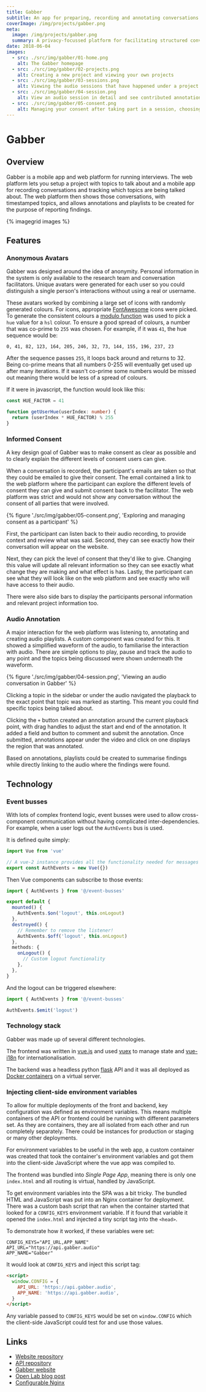 ```yaml
---
title: Gabber
subtitle: An app for preparing, recording and annotating conversations
coverImage: /img/projects/gabber.png
meta:
  image: /img/projects/gabber.png
  summary: A privacy-focussed platform for facilitating structured conversations, collaborative analysis and open reporting
date: 2018-06-04
images:
  - src: ./src/img/gabber/01-home.png
    alt: The Gabber homepage
  - src: ./src/img/gabber/02-projects.png
    alt: Creating a new project and viewing your own projects
  - src: ./src/img/gabber/03-sessions.png
    alt: Viewing the audio sessions that have happened under a project
  - src: ./src/img/gabber/04-session.png
    alt: View an audio session in detail and see contributed annotations
  - src: ./src/img/gabber/05-consent.png
    alt: Managing your consent after taking part in a session, choosing how your audio can be shared and how it will look
---
```


# Gabber

## Overview

Gabber is a mobile app and web platform for running interviews.
The web platform lets you setup a project with topics to talk about and a mobile app for recording conversations and tracking which topics are being talked about.
The web platform then shows those conversations, with timestamped topics,
and allows annotations and playlists to be created for the purpose of reporting findings.

{% imagegrid images %}

## Features

### Anonymous Avatars

Gabber was designed around the idea of anonymity.
Personal information in the system is only available to the research team
and conversation facilitators.
Unique avatars were generated for each user so you could distinguish
a single person's interactions without using a real or username.

These avatars worked by combining a large set of icons with randomly generated colours.
For icons, appropriate [FontAwesome](https://fontawesome.com) icons were picked.
To generate the consistent colours a [modulo function](https://en.wikipedia.org/wiki/Modulo_operation)
was used to pick a `hue` value for a `hsl` colour.
To ensure a good spread of colours, a number that was co-prime to `255` was chosen. For example, if it was `41`, the hue sequence would be:

```
0, 41, 82, 123, 164, 205, 246, 32, 73, 144, 155, 196, 237, 23
```

After the sequence passes `255`, it loops back around and returns to 32.
Being co-prime means that all numbers 0-255 will eventually get used up after many iterations.
If it wasn't co-prime some numbers would be missed out meaning there would be less of a spread of colours.

If it were in javascript, the function would look like this:

```ts
const HUE_FACTOR = 41

function getUserHue(userIndex: number) {
  return (userIndex * HUE_FACTOR) % 255
}
```

### Informed Consent

A key design goal of Gabber was to make consent as clear as possible
and to clearly explain the different levels of consent users can give.

When a conversation is recorded, the participant's emails are taken
so that they could be emailed to give their consent.
The email contained a link to the web platform where the participant can explore the different levels of consent they can give and submit consent back to the facilitator. The web platform was strict and would not show any conversation without the consent of all parties that were involved.

{% figure './src/img/gabber/05-consent.png', 'Exploring and managing consent as a participant' %}

First, the participant can listen back to their audio recording,
to provide context and review what was said.
Second, they can see exactly how their conversation will appear on the website.

Next, they can pick the level of consent that they'd like to give.
Changing this value will update all relevant information
so they can see exactly what change they are making and what effect is has.
Lastly, the participant can see what they will look like on the web platform
and see exactly who will have access to their audio.

There were also side bars to display the participants personal information and relevant project information too.

### Audio Annotation

A major interaction for the web platform was listening to, annotating and creating audio playlists. A custom component was created for this.
It showed a simplified waveform of the audio, to familiarise the interaction with audio.
There are simple options to play, pause and track the audio to any point
and the topics being discussed were shown underneath the waveform.

{% figure './src/img/gabber/04-session.png', 'Viewing an audio conversation in Gabber' %}

Clicking a topic in the sidebar or under the audio navigated the playback to the exact point that topic was marked as starting. This meant you could find specific topics being talked about.

Clicking the `+` button created an annotation around the current playback point, with drag handles to adjust the start and end of the annotation. It added a field and button to comment and submit the annotation.
Once submitted, annotations appear under the video and click on one displays the region that was annotated.

Based on annotations, playlists could be created to summarise findings while directly linking to the audio where the findings were found.

## Technology

### Event busses

With lots of complex frontend logic, event busses were used to allow cross-component communication without having complicated inter-dependencies.
For example, when a user logs out the `AuthEvents` bus is used.

It is defined quite simply:

```ts
import Vue from 'vue'

// A vue-2 instance provides all the functionality needed for messages
export const AuthEvents = new Vue({})
```

Then Vue components can subscribe to those events:

```ts
import { AuthEvents } from '@/event-busses'

export default {
  mounted() {
    AuthEvents.$on('logout', this.onLogout)
  },
  destroyed() {
    // Remember to remove the listener!
    AuthEvents.$off('logout', this.onLogout)
  },
  methods: {
    onLogout() {
      // Custom logout functionality
    },
  },
}
```

And the logout can be triggered elsewhere:

```ts
import { AuthEvents } from '@/event-busses'

AuthEvents.$emit('logout')
```

### Technology stack

Gabber was made up of several different technologies.

The frontend was written in [vue.js](https://vuejs.org)
and used [vuex](https://vuex.vuejs.org) to manage state
and [vue-i18n](https://vue-i18n.intlify.dev) for internationalisation.

The backend was a headless python
[flask](https://flask.palletsprojects.com/en/2.0.x/) API and it was all deployed
as [Docker containers](https://www.docker.com) on a virtual server.

### Injecting client-side environment variables

To allow for multiple deployments of the front and backend,
key configuration was defined as environment variables.
This means multiple containers of the API or frontend could be running
with different parameters set.
As they are containers, they are all isolated from each other and run completely separately.
There could be instances for production or staging or many other deployments.

For environment variables to be useful in the web app,
a custom container was created that took the container's environment variables
and got them into the client-side JavaScript where the vue app was compiled to.

The frontend was bundled into _Single Page App_, meaning there is only one `index.html` and all routing is virtual, handled by JavaScript.

To get environment variables into the SPA was a bit tricky.
The bundled HTML and JavaScript was put into an Nginx container for deployment.
There was a custom bash script that ran when the container started that looked for a `CONFIG_KEYS` environment variable.
If it found that variable it opened the `index.html` and injected a tiny script tag into the `<head>`.

To demonstrate how it worked, if these variables were set:

```
CONFIG_KEYS="API_URL,APP_NAME"
API_URL="https://api.gabber.audio"
APP_NAME="Gabber"
```

It would look at `CONFIG_KEYS` and inject this script tag:

```html
<script>
  window.CONFIG = {
    API_URL: 'https://api.gabber.audio',
    APP_NAME: 'https://api.gabber.audio',
  }
</script>
```

Any variable passed to `CONFIG_KEYS` would be set on `window.CONFIG` which the client-side JavaScript could test for and use those values.

## Links

- [Website repository](https://github.com/jawrainey/GabberWeb)
- [API repository](https://github.com/jawrainey/GabberAPI)
- [Gabber website](https://gabber.audio)
- [Open Lab blog post](https://openlab.ncl.ac.uk/research/gabber-capturing-and-making-sense-of-audio-capture-for-non-experts/)
- [Configurable Nginx](https://github.com/robb-j/configurable-nginx/)
